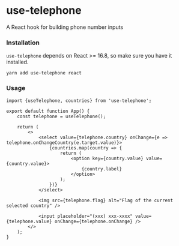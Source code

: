 # use-telephone

A React hook for building phone number inputs

### Installation

`use-telephone` depends on React >= 16.8, so make sure you have it installed.

```
yarn add use-telephone react
```

### Usage

```tsx
import {useTelephone, countries} from 'use-telephone';

export default function App() {
	const telephone = useTelephone();

	return (
		<>
			<select value={telephone.country} onChange={e => telephone.onChangeCountry(e.target.value)}>
				{countries.map(country => {
					return (
						<option key={country.value} value={country.value}>
							{country.label}
						</option>
					);
				})}
			</select>

			<img src={telephone.flag} alt="Flag of the current selected country" />

			<input placeholder="(xxx) xxx-xxxx" value={telephone.value} onChange={telephone.onChange} />
		</>
	);
}
```
